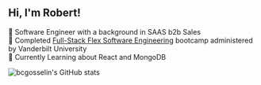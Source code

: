 ## Hi, I'm Robert!

:briefcase: Software Engineer with a background in SAAS b2b Sales <br/>
:pencil: Completed [Full-Stack Flex Software Engineering](https://bootcamps.vanderbilt.edu/coding/) bootcamp administered by Vanderbilt University <br/>
:thought_balloon: Currently Learning about React and MongoDB <br/>


![bcgosselin's GitHub stats](https://github-readme-stats.vercel.app/api?username=bcgosselin&show=contribs,prs,prs_merged,prs_merged_percentage&theme=tokyonight&show_icons=true&hide=stars)
